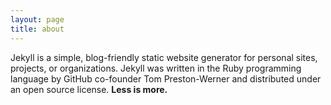 ```yaml
---
layout: page
title: about
---
```

Jekyll is a simple, blog-friendly static website generator for personal sites, projects, or organizations. Jekyll was written in the Ruby programming language by GitHub co-founder Tom Preston-Werner and distributed under an open source license.
**Less is more.**